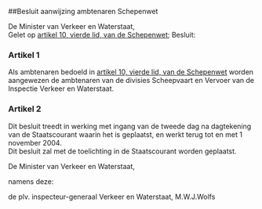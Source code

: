 <meta http-equiv='Content-Type' content='text/html; charset=utf-8' />

##Besluit aanwijzing ambtenaren Schepenwet

De Minister van Verkeer en Waterstaat,  
Gelet op [artikel 10, vierde lid, van de Schepenwet](../../../../../../rijkswet/schepenwet/BWBR0001876/README.md);
Besluit:    

### Artikel  1  

Als ambtenaren bedoeld in [artikel 10, vierde lid, van de Schepenwet](../../../../../../rijkswet/schepenwet/BWBR0001876/README.md) worden aangewezen de ambtenaren van de divisies Scheepvaart en Vervoer van de Inspectie Verkeer en Waterstaat.  

### Artikel  2  

Dit besluit treedt in werking met ingang van de tweede dag na dagtekening van de Staatscourant waarin het is geplaatst, en werkt terug tot en met 1 november 2004.  
Dit besluit zal met de toelichting in de Staatscourant worden geplaatst.   

De 
Minister van Verkeer en Waterstaat, 

namens deze: 

de 
plv. inspecteur-generaal Verkeer en Waterstaat, 
M.W.J.Wolfs    
